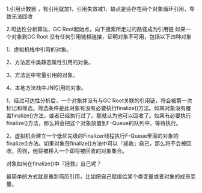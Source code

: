 1.引用计数器 ，有引用就加1，引用失效减1，缺点是会存在两个对象循环引用，导致无法回收

2.可达性分析算法，GC Root起始点，向下搜索所走过的路径成为引用链 如果一个对象到GC Root 没有任何引用链相连接，证明对象不可用，包括以下四种对象

1、虚拟机栈中引用的对象。

2、方法区中类静态属性引用的对象。

3、方法区中常量引用的对象。

4、本地方法栈中JNI引用的对象。

1、经过可达性分析后，一个对象并没有与GC Root关联的引用链，将会被第一次标记和筛选。筛选条件是此对象有没有必要执行finalize()方法。如果对象没有覆盖finalize()方法，或者已经执行过了。那就认为他可以回收了。如果有必要执行finalize()方法，那么将会把这个对象放置到F-Queue的队列中，等待执行。

2、虚拟机会建立一个低优先级的Finalizer线程执行F-Queue里面的对象的finalize()方法。如果对象在finalize()方法中可以『拯救』自己，那么将不会被回收，否则，他将被移入一个即将被回收的对象集合。

对象如何在finalize()中『拯救』自己呢？

最简单的方式就是重新简历引用，比如把自己赋值给某个类变量或者对象的成员变量。